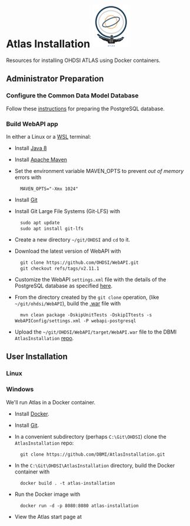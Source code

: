 # Atlas Installation  ![image info](./pictures/Atlas_small.png) 
Resources for installing OHDSI ATLAS using Docker containers.

## Administrator Preparation
### Configure the Common Data Model Database
Follow these [instructions](https://github.com/OHDSI/WebAPI/wiki/PostgreSQL-Installation-Guide) for preparing the PostgreSQL database.

### Build WebAPI app
In either a Linux or a [WSL](https://learn.microsoft.com/en-us/windows/wsl/install) terminal:
* Install [Java 8](https://www.oracle.com/java/technologies/javase/javase8-archive-downloads.html)
* Install [Apache Maven](https://maven.apache.org/download.cgi)
* Set the environment variable MAVEN_OPTS to prevent _out of memory_ errors with

		MAVEN_OPTS="-Xmx 1024"		
* Install [Git](https://gitforwindows.org/)
* Install Git Large File Systems (Git-LFS) with

		sudo apt update
		sudo apt install git-lfs

* Create a new directory `~/git/OHDSI` and `cd` to it.
* Download the latest version of WebAPI with

		git clone https://github.com/OHDSI/WebAPI.git
		git checkout refs/tags/v2.11.1
	
* Customize the WebAPI `settings.xml` file with the details of the PostgreSQL database as specified [here](https://github.com/OHDSI/WebAPI/wiki/WebAPI-Installation-Guide#configure-the-maven-profile).
* From the directory created by the `git clone` operation, (like `~/git/ohdsi/WebAPI`), build the [.war](https://www.geeksforgeeks.org/servlet-war-file/#:~:text=What%20is%20WAR%20File%3F,A%20file%20entitled%20web.) file with

		mvn clean package -DskipUnitTests -DskipITtests -s WebAPIConfig/settings.xml -P webapi-postgresql
		
* Upload the `~/git/OHDSI/WebAPI/target/WebAPI.war` file to the DBMI `AtlasInstallation` [repo](https://github.com/DBMI/AtlasInstallation).
 
## User Installation

### Linux

### Windows
We'll run Atlas in a Docker container.
* Install [Docker](https://docs.docker.com/get-started/).
* Install [Git](https://gitforwindows.org/).
* In a convenient subdirectory (perhaps `C:\Git\OHDSI`) clone the `AtlasInstallation` repo:

		git clone https://github.com/DBMI/AtlasInstallation.git
	
* In the `C:\Git\OHDSI\AtlasInstallation` directory, build the Docker container with

		docker build . -t atlas-installation

* Run the Docker image with

		docker run -d -p 8080:8080 atlas-installation		
* View the Atlas start page at